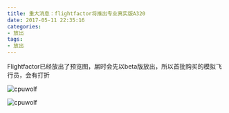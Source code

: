 ```yaml
---
title: 重大消息：flightfactor将推出专业真实版A320
date: 2017-05-11 22:35:16
categories:
- 放出
tags:
- 放出
---
```


Flightfactor已经放出了预览图，届时会先以beta版放出，所以首批购买的模拟飞行员，会有打折

![cpuwolf](/images/data/attachment/201705/12/063324c2j53rwjgzrr3r4g.jpg)



![cpuwolf](/images/data/attachment/201705/12/063411otljk3lj3kjtrrss.jpg)

